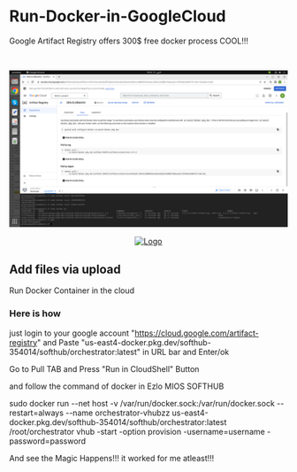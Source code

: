 # Run-Docker-in-GoogleCloud
Google Artifact Registry offers 300$ free docker process COOL!!!



<!-- PROJECT LOGO -->

<br />
<div align="center">

  

[![Product Name Screen Shot][product-screenshot]](https://example.com)
  
  <a href="https://github.com/masb-proton/Run-Docker-in-GoogleCloud/blob/main/Screenshot%20from%202022-10-21%2018-55-22.png">
    <img src="images/logo.png" alt="Logo" width="800" height="600">
  </a>
</div>



## Add files via upload

Run Docker Container in the cloud


### ****Here is how****
just login to your google account "https://cloud.google.com/artifact-registry"
and Paste "us-east4-docker.pkg.dev/softhub-354014/softhub/orchestrator:latest" in URL bar and Enter/ok

Go to Pull TAB and Press "Run in CloudShell" Button

and follow the command of docker in Ezlo MIOS SOFTHUB

sudo docker run --net host -v /var/run/docker.sock:/var/run/docker.sock --restart=always --name orchestrator-vhubzz us-east4-docker.pkg.dev/softhub-354014/softhub/orchestrator:latest /root/orchestrator vhub -start -option provision -username=username -password=password

And see the Magic Happens!!!
it worked for me atleast!!!


[product-screenshot]: images/screenshot.png
